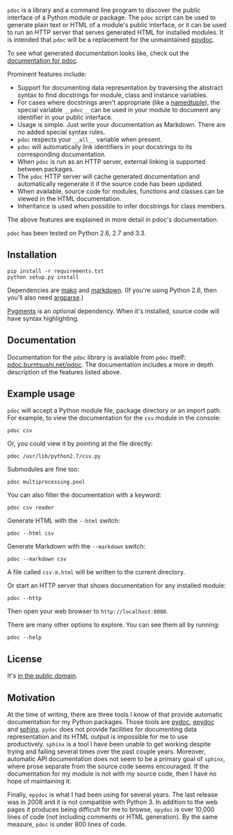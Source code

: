 `pdoc` is a library and a command line program to discover the public 
interface of a Python module or package. The `pdoc` script can be used to 
generate plain text or HTML of a module's public interface, or it can be used 
to run an HTTP server that serves generated HTML for installed modules.
It is intended that `pdoc` will be a replacement for the unmaintained
[epydoc](http://epydoc.sourceforge.net).

To see what generated documentation looks like, check out the
[documentation for pdoc](http://pdoc.burntsushi.net/pdoc).

Prominent features include:

- Support for documenting data representation by traversing the abstract syntax 
to find docstrings for module, class and instance variables.
- For cases where docstrings aren't appropriate (like a
[namedtuple](http://docs.python.org/2.7/library/collections.html#namedtuple-factory-function-for-tuples-with-named-fields)),
the special variable `__pdoc__` can be used in your module to
document any identifier in your public interface.
- Usage is simple. Just write your documentation as Markdown. There are no 
added special syntax rules.
- `pdoc` respects your `__all__` variable when present.
- `pdoc` will automatically link identifiers in your docstrings to its
corresponding documentation.
- When `pdoc` is run as an HTTP server, external linking is supported between 
packages.
- The `pdoc` HTTP server will cache generated documentation and automatically
regenerate it if the source code has been updated.
- When available, source code for modules, functions and classes can be viewed 
in the HTML documentation.
- Inheritance is used when possible to infer docstrings for class members.

The above features are explained in more detail in pdoc's documentation.

`pdoc` has been tested on Python 2.6, 2.7 and 3.3.

## Installation

```
pip install -r requirements.txt
python setup.py install
```

Dependencies are [mako](https://pypi.python.org/pypi/Mako) and
[markdown](https://pypi.python.org/pypi/Markdown). (If you're using Python
2.6, then you'll also need [argparse](https://pypi.python.org/pypi/argparse).)

[Pygments](https://pypi.python.org/pypi/Pygments) is an optional dependency. 
When it's installed, source code will have syntax highlighting.

## Documentation

Documentation for the `pdoc` library is available from `pdoc` itself:
[pdoc.burntsushi.net/pdoc](http://pdoc.burntsushi.net/pdoc). The documentation 
includes a more in depth description of the features listed above.

## Example usage

`pdoc` will accept a Python module file, package directory or an import path.
For example, to view the documentation for the `csv` module in the console:

```
pdoc csv
```

Or, you could view it by pointing at the file directly:

```
pdoc /usr/lib/python2.7/csv.py
```

Submodules are fine too:

```
pdoc multiprocessing.pool
```

You can also filter the documentation with a keyword:

```
pdoc csv reader
```

Generate HTML with the `--html` switch:

```
pdoc --html csv
```

Generate Markdown with the `--markdown` switch:

```
pdoc --markdown csv
```

A file called `csv.m.html` will be written to the current directory.

Or start an HTTP server that shows documentation for any installed module:

```
pdoc --http
```

Then open your web browser to `http://localhost:8080`.

There are many other options to explore. You can see them all by running:

```
pdoc --help
```

## License

It's [in the public domain](http://unlicense.org).

## Motivation

At the time of writing, there are three tools I know of that provide automatic
documentation for my Python packages. Those tools are
[pydoc](http://docs.python.org/2/library/pydoc.html),
[epydoc](http://epydoc.sourceforge.net) and
[sphinx](http://sphinx-doc.org). `pydoc` does not provide facilities for 
documenting data representation and its HTML output is impossible for me to use 
productively. `sphinx` is a tool I have been unable to get working despite
trying and failing several times over the past couple years. Moreover, 
automatic API documentation does not seem to be a primary goal of `sphinx`,
where prose separate from the source code seems encouraged. If the 
documentation for my module is not with my source code, then I have no hope of 
maintaining it.

Finally, `epydoc` is what I had been using for several years. The last release 
was in 2008 and it is not compatible with Python 3. In addition to the web
pages it produces being difficult for me to browse, `epydoc` is over 10,000 
lines of code (not including comments or HTML generation). By the same measure,
`pdoc` is under 800 lines of code.
